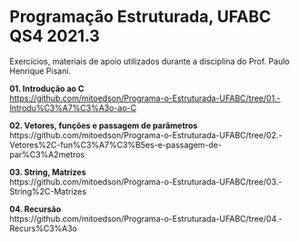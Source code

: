 <h1>Programação Estruturada, UFABC QS4 2021.3</h1>

Exercícios, materiais de apoio utilizados durante a disciplina do Prof. Paulo Henrique Pisani.

<b>01. Introdução ao C</b><br>
https://github.com/mitoedson/Programa-o-Estruturada-UFABC/tree/01.-Introdu%C3%A7%C3%A3o-ao-C

<p><b>02. Vetores, funções e passagem de parâmetros</b><br>
https://github.com/mitoedson/Programa-o-Estruturada-UFABC/tree/02.-Vetores%2C-fun%C3%A7%C3%B5es-e-passagem-de-par%C3%A2metros

<p><b>03. String, Matrizes</b><br>
https://github.com/mitoedson/Programa-o-Estruturada-UFABC/tree/03.-String%2C-Matrizes

<p><b>04. Recursão</b><br>
https://github.com/mitoedson/Programa-o-Estruturada-UFABC/tree/04.-Recurs%C3%A3o
